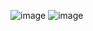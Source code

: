![image](https://github.com/user-attachments/assets/a727c132-3305-4ff9-9a1d-ce2efccbac40)
![image](https://github.com/user-attachments/assets/95b34309-ae12-482b-8d8f-987471c7b833)
